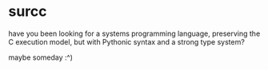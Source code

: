 # surcc

have you been looking for a systems programming language,
preserving the C execution model,
but with Pythonic syntax and a strong type system?

maybe someday :^)
